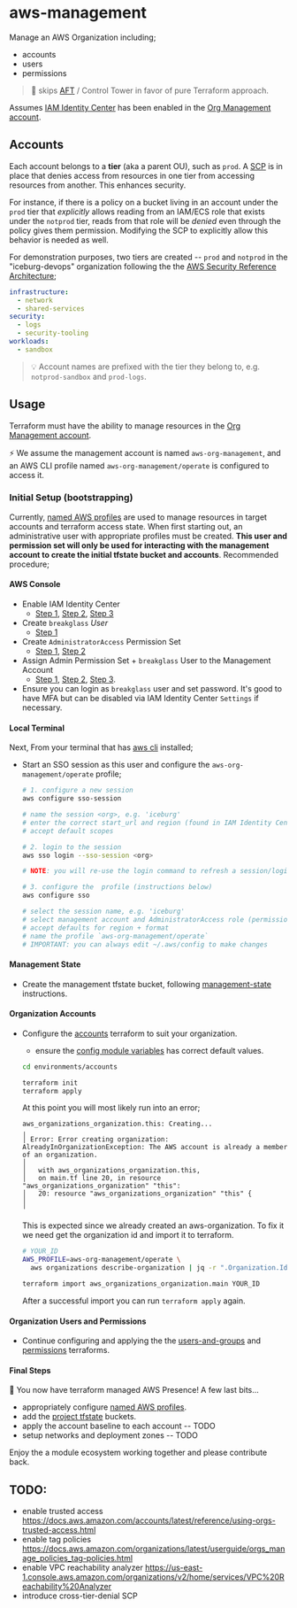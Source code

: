 # aws-management

Manage an AWS Organization including;

* accounts
* users
* permissions

> :cake: skips [AFT](https://docs.aws.amazon.com/controltower/latest/userguide/taf-account-provisioning.html) / Control Tower in favor of pure Terraform approach.

Assumes [IAM Identity Center](https://docs.aws.amazon.com/singlesignon/latest/userguide/organization-instances-identity-center.html) has been enabled in the [Org Management account](https://docs.aws.amazon.com/prescriptive-guidance/latest/security-reference-architecture/management-account.html).


## Accounts

Each account belongs to a **tier** (aka a parent OU), such as `prod`. A [SCP](https://docs.aws.amazon.com/organizations/latest/userguide/orgs_manage_policies_scps.html) is in place that denies access from resources in one tier from accessing resources from another. This enhances security.

For instance, if there is a policy on a bucket living in an account under the `prod` tier that _explicitly_ allows reading from an IAM/ECS role that exists under the `notprod` tier, reads from that role will be _denied_ even through the policy gives them permission. Modifying the SCP to explicitly allow this behavior is needed as well.

For demonstration purposes, two tiers are created -- `prod` and `notprod` in the "iceburg-devops" organization following the the [AWS Security Reference Architecture](https://docs.aws.amazon.com/prescriptive-guidance/latest/security-reference-architecture/architecture.html); 

```yaml
infrastructure:
  - network
  - shared-services
security:
  - logs
  - security-tooling
workloads:
  - sandbox
```

> :bulb: Account names are prefixed with the tier they belong to, e.g. `notprod-sandbox` and `prod-logs`.


## Usage

Terraform must have the ability to manage resources in the [Org Management account](https://docs.aws.amazon.com/prescriptive-guidance/latest/security-reference-architecture/management-account.html). 

:zap: We assume the management account is named `aws-org-management`, and an AWS CLI profile named `aws-org-management/operate` is configured to access it.


### Initial Setup (bootstrapping)

Currently, [named AWS profiles](../../README.md#named-profiles) are used to manage resources in target accounts and terraform access state. When first starting out, an administrative user with appropriate profiles must be created. **This user and permission set will only be used for interacting with the management account to create the initial tfstate bucket and accounts**. Recommended procedure; 

#### AWS Console

* Enable IAM Identity Center
  * [Step 1](./docs/img/01-IAM-Identity-Center-Enablement-1.png), [Step 2](./docs/img/01-IAM-Identity-Center-Enablement-2.png), [Step 3](./docs/img/01-IAM-Identity-Center-Enablement-3.png)
* Create `breakglass` _User_
  * [Step 1](./docs/img/02-Create-User.png)
* Create `AdministratorAccess` Permission Set
  * [Step 1](./docs/img/03-Create-Permission-Set-1.png), [Step 2](./docs/img/03-Create-Permission-Set-2.png)
* Assign Admin Permission Set + `breakglass` User to the Management Account
  * [Step 1](./docs/img/04-Assign-Permissions-1.png), [Step 2](./docs/img/04-Assign-Permissions-2.png), [Step 3](./docs/img/04-Assign-Permissions-3.png).
* Ensure you can login as `breakglass` user and set password. It's good to have MFA but can be disabled via IAM Identity Center `Settings` if necessary.
  

#### Local Terminal

Next, From your terminal that has [aws cli](https://aws.amazon.com/cli/) installed;

* Start an SSO session as this user and configure the `aws-org-management/operate` profile;
  ```sh
  # 1. configure a new session
  aws configure sso-session

  # name the session <org>, e.g. 'iceburg'
  # enter the correct start_url and region (found in IAM Identity Center "Dashboard")
  # accept default scopes

  # 2. login to the session
  aws sso login --sso-session <org>

  # NOTE: you will re-use the login command to refresh a session/login after it expires.

  # 3. configure the  profile (instructions below)
  aws configure sso

  # select the session name, e.g. 'iceburg' 
  # select management account and AdministratorAccess role (permission set)
  # accept defaults for region + format
  # name the profile `aws-org-management/operate`
  # IMPORTANT: you can always edit ~/.aws/config to make changes
  ```

#### Management State

* Create the management tfstate bucket, following [management-state](../tfstate/README.md#management-state) instructions.


#### Organization Accounts

* Configure the [accounts](./environments/accounts/README.md) terraform to suit your organization.
  * ensure the [config module variables](./modules/config/variables.tf) has correct default values.
  ```sh
  cd environments/accounts

  terraform init
  terraform apply
  ```

  At this point you will most likely run into an error;

  ```text
  aws_organizations_organization.this: Creating...
  ╷
  │ Error: Error creating organization: AlreadyInOrganizationException: The AWS account is already a member of an organization.
  │
  │   with aws_organizations_organization.this,
  │   on main.tf line 20, in resource "aws_organizations_organization" "this":
  │   20: resource "aws_organizations_organization" "this" {
  │
  ╵
  ```

  This is expected since we already created an aws-organization. To fix it we need get the organization id and import it to terraform.

  ```sh
  # YOUR_ID
  AWS_PROFILE=aws-org-management/operate \
    aws organizations describe-organization | jq -r ".Organization.Id"
  
  terraform import aws_organizations_organization.main YOUR_ID
  ```

  After a successful import you can run `terraform apply` again.

#### Organization Users and Permissions

* Continue configuring and applying the the [users-and-groups](./environments/users-and-groups/) and [permissions](./environments/permissions/) terraforms.

#### Final Steps

:tada: You now have terraform managed AWS Presence! A few last bits...

* appropriately configure [named AWS profiles](../../README.md#named-profiles).
* add the [project tfstate](../tfstate/README.md#project-state) buckets.
* apply the account baseline to each account -- TODO
* setup networks and deployment zones -- TODO
  
Enjoy the a module ecosystem working together and please contribute back.

## TODO:

* enable trusted access https://docs.aws.amazon.com/accounts/latest/reference/using-orgs-trusted-access.html
* enable tag policies https://docs.aws.amazon.com/organizations/latest/userguide/orgs_manage_policies_tag-policies.html
* enable VPC reachability analyzer https://us-east-1.console.aws.amazon.com/organizations/v2/home/services/VPC%20Reachability%20Analyzer
* introduce cross-tier-denial SCP




